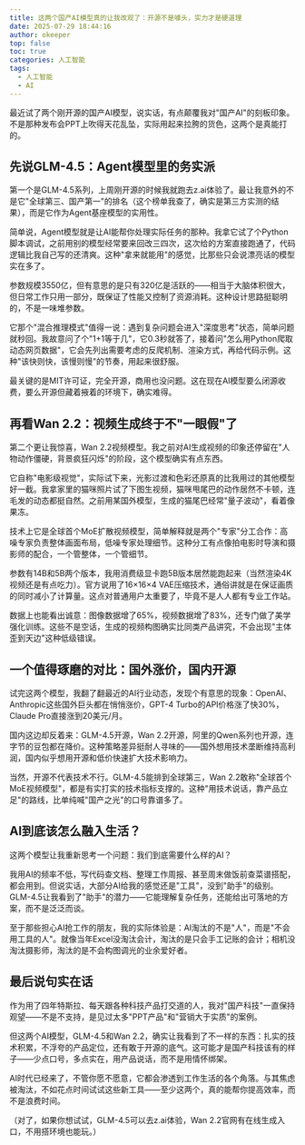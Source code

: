 ```yaml
---
title: 这两个国产AI模型真的让我改观了：开源不是噱头，实力才是硬道理
date: 2025-07-29 18:44:16
author: okeeper
top: false
toc: true
categories: 人工智能
tags:
  - 人工智能
  - AI
---
```


最近试了两个刚开源的国产AI模型，说实话，有点颠覆我对"国产AI"的刻板印象。不是那种发布会PPT上吹得天花乱坠，实际用起来拉胯的货色，这两个是真能打的。

## 先说GLM-4.5：Agent模型里的务实派

第一个是GLM-4.5系列，上周刚开源的时候我就跑去z.ai体验了。最让我意外的不是它"全球第三、国产第一"的排名（这个榜单我查了，确实是第三方实测的结果），而是它作为Agent基座模型的实用性。

简单说，Agent模型就是让AI能帮你处理实际任务的那种。我拿它试了个Python脚本调试，之前用别的模型经常要来回改三四次，这次给的方案直接跑通了，代码逻辑比我自己写的还清爽。这种"拿来就能用"的感觉，比那些只会说漂亮话的模型实在多了。

参数规模3550亿，但有意思的是只有320亿是活跃的——相当于大脑体积很大，但日常工作只用一部分，既保证了性能又控制了资源消耗。这种设计思路挺聪明的，不是一味堆参数。

它那个"混合推理模式"值得一说：遇到复杂问题会进入"深度思考"状态，简单问题就秒回。我故意问了个"1+1等于几"，它0.3秒就答了，接着问"怎么用Python爬取动态网页数据"，它会先列出需要考虑的反爬机制、渲染方式，再给代码示例。这种"该快则快，该慢则慢"的节奏，用起来很舒服。

最关键的是MIT许可证，完全开源，商用也没问题。这在现在AI模型要么闭源收费，要么开源但藏着掖着的环境下，确实难得。

## 再看Wan 2.2：视频生成终于不"一眼假"了

第二个更让我惊喜，Wan 2.2视频模型。我之前对AI生成视频的印象还停留在"人物动作僵硬，背景疯狂闪烁"的阶段，这个模型确实有点东西。

它自称"电影级视觉"，实际试下来，光影过渡和色彩还原真的比我用过的其他模型好一截。我拿家里的猫咪照片试了下图生视频，猫咪甩尾巴的动作居然不卡顿，连毛发的动态都挺自然。之前用某国外模型，生成的猫尾巴经常"量子波动"，看着像果冻。

技术上它是全球首个MoE扩散视频模型，简单解释就是两个"专家"分工合作：高噪专家负责整体画面布局，低噪专家处理细节。这种分工有点像拍电影时导演和摄影师的配合，一个管整体，一个管细节。

参数有14B和5B两个版本，我用消费级显卡跑5B版本居然能跑起来（当然渲染4K视频还是有点吃力）。官方说用了16×16×4 VAE压缩技术，通俗讲就是在保证画质的同时减小了计算量。这点对普通用户太重要了，毕竟不是人人都有专业工作站。

数据上也能看出诚意：图像数据增了65%，视频数据增了83%，还专门做了美学强化训练。这些不是空话，生成的视频构图确实比同类产品讲究，不会出现"主体歪到天边"这种低级错误。

## 一个值得琢磨的对比：国外涨价，国内开源

试完这两个模型，我翻了翻最近的AI行业动态，发现个有意思的现象：OpenAI、Anthropic这些国外巨头都在悄悄涨价，GPT-4 Turbo的API价格涨了快30%，Claude Pro直接涨到20美元/月。

国内这边却反着来：GLM-4.5开源，Wan 2.2开源，阿里的Qwen系列也开源，连字节的豆包都在降价。这种策略差异挺耐人寻味的——国外想用技术垄断维持高利润，国内似乎想用开源和低价快速扩大技术影响力。

当然，开源不代表技术不行。GLM-4.5能排到全球第三，Wan 2.2敢称"全球首个MoE视频模型"，都是有实打实的技术指标支撑的。这种"用技术说话，靠产品立足"的路线，比单纯喊"国产之光"的口号靠谱多了。

## AI到底该怎么融入生活？

这两个模型让我重新思考一个问题：我们到底需要什么样的AI？

我用AI的频率不低，写代码查文档、整理工作周报、甚至周末做饭前查菜谱搭配，都会用到。但说实话，大部分AI给我的感觉还是"工具"，没到"助手"的级别。GLM-4.5让我看到了"助手"的潜力——它能理解复杂任务，还能给出可落地的方案，而不是泛泛而谈。

至于那些担心AI抢工作的朋友，我的实际体验是：AI淘汰的不是"人"，而是"不会用工具的人"。就像当年Excel没淘汰会计，淘汰的是只会手工记账的会计；相机没淘汰摄影师，淘汰的是不会构图调光的业余爱好者。

## 最后说句实在话

作为用了四年特斯拉、每天跟各种科技产品打交道的人，我对"国产科技"一直保持观望——不是不支持，是见过太多"PPT产品"和"营销大于实质"的案例。

但这两个AI模型，GLM-4.5和Wan 2.2，确实让我看到了不一样的东西：扎实的技术积累，不浮夸的产品定位，还有敢于开源的底气。这可能才是国产科技该有的样子——少点口号，多点实在，用产品说话，而不是用情怀绑架。

AI时代已经来了，不管你愿不愿意，它都会渗透到工作生活的各个角落。与其焦虑被淘汰，不如花点时间试试这些新工具——至少这两个，真的能帮你提高效率，而不是浪费时间。

（对了，如果你想试试，GLM-4.5可以去z.ai体验，Wan 2.2官网有在线生成入口，不用搭环境也能玩。）